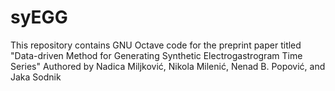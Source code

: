 # syEGG
This repository contains GNU Octave code for the preprint paper titled "Data-driven Method for Generating Synthetic Electrogastrogram Time Series" Authored by Nadica Miljković, Nikola Milenić, Nenad B. Popović, and Jaka Sodnik
